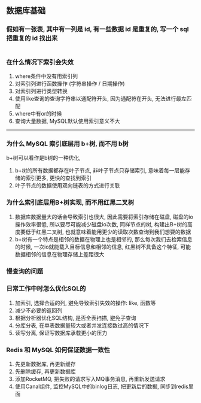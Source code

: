 ## 数据库基础


### 假如有一张表, 其中有一列是 id, 有一些数据 id 是重复的, 写一个 sql 把重复的 id 找出来
```sql


```

### 在什么情况下索引会失效
1. where条件中没有用索引列
2. 对索引列进行函数操作 (字符串操作 / 日期操作)
3. 对索引列进行类型转换
4. 使用like查询的查询字符串以通配符开头, 因为通配符在开头, 无法进行最左匹配
5. where中有or的时候
6. 查询大量数据, MySQL默认使用索引意义不大














--- 


### 为什么 MySQL 索引底层用 b+树, 而不用 b树
b+树可以看作是b树的一种优化,
1. b+树的所有数据都存在叶子节点, 非叶子节点只存储索引, 意味着每一层能存储的索引更多, 更快的查找到索引
2. 叶子节点的数据使用双向链表的方式进行关联



### 为什么索引底层用B+树实现, 而不用红黑二叉树
1. 数据库数据量大的话会导致索引也很大, 因此需要将索引存储在磁盘, 磁盘的io操作效率很低, 所以要尽可能减少磁盘io次数,
   同样节点的树, 构建出B+树的高度要低于红黑二叉树, 也就意味着能用更少的读取次数查询到我们想要的数据
2. b+树有一个特点是相邻的数据在物理上也是相邻的, 那么每次我们去检索信息的时候, 一次io就能载入目标信息和相邻的信息,
   红黑树不具备这个特征, 可能数据相邻的信息在物理存储上差距很大


### 慢查询的问题



### 日常工作中时怎么优化SQL的
1. 加索引, 选择合适的列, 避免导致索引失效的操作: like, 函数等
2. 减少不必要的返回列
3. 根据分析器优化SQL结构, 是否全表扫描, 避免子查询
4. 分库分表, 在单表数据量较大或者并发连接数过高的情况下
5. 读写分离, 保证写数据库承载更小的压力



### Redis 和 MySQL 如何保证数据一致性
1. 先更新数据库, 再更新缓存
2. 先删除缓存, 再更新数据库
3. 添加RocketMQ, 把失败的请求写入MQ事务消息, 再重新发送请求
4. 使用Canal组件, 监控MySQL中的binlog日志, 把更新后的数据, 同步到redis里面